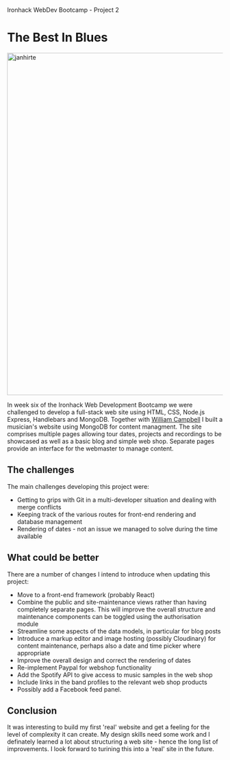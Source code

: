 
Ironhack WebDev Bootcamp - Project 2

# The Best In Blues

<img width="800" alt="janhirte" src="https://user-images.githubusercontent.com/66460031/113014601-040f8e80-917d-11eb-90f2-b50402de07f9.png">

In week six of the Ironhack Web Development Bootcamp we were challenged to develop a full-stack web site using HTML, CSS, Node.js Express, Handlebars and MongoDB. Together with [William Campbell](https://github.com/WilliamCampbellie) I built a musician's website using MongoDB for content managment. The site comprises multiple pages allowing tour dates, projects and recordings to be showcased as well as a basic blog and simple web shop. Separate pages provide an interface for the webmaster to manage content.

## The challenges

The main challenges developing this project were:
* Getting to grips with Git in a multi-developer situation and dealing with merge conflicts
* Keeping track of the various routes for front-end rendering and database management
* Rendering of dates - not an issue we managed to solve during the time available

## What could be better

There are a number of changes I intend to introduce when updating this project:
* Move to a front-end framework (probably React)
* Combine the public and site-maintenance views rather than having completely separate pages. This will improve the overall structure and maintenance components can be toggled using the authorisation module
* Streamline some aspects of the data models, in particular for blog posts
* Introduce a markup editor and image hosting (possibly Cloudinary) for content maintenance, perhaps also a date and time picker where appropriate
* Improve the overall design and correct the rendering of dates
* Re-implement Paypal for webshop functionality
* Add the Spotify API to give access to music samples in the web shop
* Include links in the band profiles to the relevant web shop products 
* Possibly add a Facebook feed panel.

## Conclusion
It was interesting to build my first 'real' website and get a feeling for the level of complexity it can create. My design skills need some work and I definately learned a lot about structuring a web site - hence the long list of improvements. I look forward to turining this into a 'real' site in the future.

